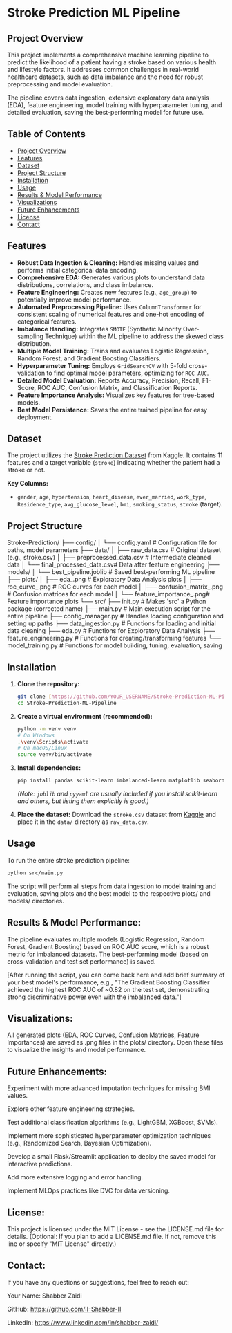 # Stroke Prediction ML Pipeline

## Project Overview

This project implements a comprehensive machine learning pipeline to predict the likelihood of a patient having a stroke based on various health and lifestyle factors. It addresses common challenges in real-world healthcare datasets, such as data imbalance and the need for robust preprocessing and model evaluation.

The pipeline covers data ingestion, extensive exploratory data analysis (EDA), feature engineering, model training with hyperparameter tuning, and detailed evaluation, saving the best-performing model for future use.

## Table of Contents

- [Project Overview](#project-overview)
- [Features](#features)
- [Dataset](#dataset)
- [Project Structure](#project-structure)
- [Installation](#installation)
- [Usage](#usage)
- [Results & Model Performance](#results--model-performance)
- [Visualizations](#visualizations)
- [Future Enhancements](#future-enhancements)
- [License](#license)
- [Contact](#contact)

## Features

* **Robust Data Ingestion & Cleaning:** Handles missing values and performs initial categorical data encoding.
* **Comprehensive EDA:** Generates various plots to understand data distributions, correlations, and class imbalance.
* **Feature Engineering:** Creates new features (e.g., `age_group`) to potentially improve model performance.
* **Automated Preprocessing Pipeline:** Uses `ColumnTransformer` for consistent scaling of numerical features and one-hot encoding of categorical features.
* **Imbalance Handling:** Integrates `SMOTE` (Synthetic Minority Over-sampling Technique) within the ML pipeline to address the skewed class distribution.
* **Multiple Model Training:** Trains and evaluates Logistic Regression, Random Forest, and Gradient Boosting Classifiers.
* **Hyperparameter Tuning:** Employs `GridSearchCV` with 5-fold cross-validation to find optimal model parameters, optimizing for `ROC AUC`.
* **Detailed Model Evaluation:** Reports Accuracy, Precision, Recall, F1-Score, ROC AUC, Confusion Matrix, and Classification Reports.
* **Feature Importance Analysis:** Visualizes key features for tree-based models.
* **Best Model Persistence:** Saves the entire trained pipeline for easy deployment.

## Dataset

The project utilizes the [Stroke Prediction Dataset](https://www.kaggle.com/datasets/fedesoriano/stroke-prediction-dataset) from Kaggle.
It contains 11 features and a target variable (`stroke`) indicating whether the patient had a stroke or not.

**Key Columns:**
* `gender`, `age`, `hypertension`, `heart_disease`, `ever_married`, `work_type`, `Residence_type`, `avg_glucose_level`, `bmi`, `smoking_status`, `stroke` (target).

## Project Structure

Stroke-Prediction/
├── config/
│   └── config.yaml             # Configuration file for paths, model parameters
├── data/
│   ├── raw_data.csv            # Original dataset (e.g., stroke.csv)
│   ├── preprocessed_data.csv   # Intermediate cleaned data
│   └── final_processed_data.csv# Data after feature engineering
├── models/
│   └── best_pipeline.joblib    # Saved best-performing ML pipeline
├── plots/
│   ├── eda_.png               # Exploratory Data Analysis plots
│   ├── roc_curve_.png         # ROC curves for each model
│   ├── confusion_matrix_.png  # Confusion matrices for each model
│   └── feature_importance_.png# Feature importance plots
└── src/
├── init.py             # Makes 'src' a Python package (corrected name)
├── main.py                 # Main execution script for the entire pipeline
├── config_manager.py       # Handles loading configuration and setting up paths
├── data_ingestion.py       # Functions for loading and initial data cleaning
├── eda.py                  # Functions for Exploratory Data Analysis
├── feature_engineering.py  # Functions for creating/transforming features
└── model_training.py       # Functions for model building, tuning, evaluation, saving

## Installation

1.  **Clone the repository:**
    ```bash
    git clone [https://github.com/YOUR_USERNAME/Stroke-Prediction-ML-Pipeline.git](https://github.com/YOUR_USERNAME/Stroke-Prediction-ML-Pipeline.git)
    cd Stroke-Prediction-ML-Pipeline
    ```

2.  **Create a virtual environment (recommended):**
    ```bash
    python -m venv venv
    # On Windows
    .\venv\Scripts\activate
    # On macOS/Linux
    source venv/bin/activate
    ```

3.  **Install dependencies:**
    ```bash
    pip install pandas scikit-learn imbalanced-learn matplotlib seaborn joblib pyyaml
    ```
    *(Note: `joblib` and `pyyaml` are usually included if you install scikit-learn and others, but listing them explicitly is good.)*

4.  **Place the dataset:**
    Download the `stroke.csv` dataset from [Kaggle](https://www.kaggle.com/datasets/fedesoriano/stroke-prediction-dataset) and place it in the `data/` directory as `raw_data.csv`.

## Usage

To run the entire stroke prediction pipeline:

```bash
python src/main.py
```

The script will perform all steps from data ingestion to model training and evaluation, saving plots and the best model to the respective plots/ and models/ directories.

## Results & Model Performance:
The pipeline evaluates multiple models (Logistic Regression, Random Forest, Gradient Boosting) based on ROC AUC score, which is a robust metric for imbalanced datasets. The best-performing model (based on cross-validation and test set performance) is saved.

[After running the script, you can come back here and add brief summary of your best model's performance, e.g., "The Gradient Boosting Classifier achieved the highest ROC AUC of ~0.82 on the test set, demonstrating strong discriminative power even with the imbalanced data."]

## Visualizations:
All generated plots (EDA, ROC Curves, Confusion Matrices, Feature Importances) are saved as .png files in the plots/ directory. Open these files to visualize the insights and model performance.

## Future Enhancements:
Experiment with more advanced imputation techniques for missing BMI values.

Explore other feature engineering strategies.

Test additional classification algorithms (e.g., LightGBM, XGBoost, SVMs).

Implement more sophisticated hyperparameter optimization techniques (e.g., Randomized Search, Bayesian Optimization).

Develop a small Flask/Streamlit application to deploy the saved model for interactive predictions.

Add more extensive logging and error handling.

Implement MLOps practices like DVC for data versioning.

## License:
This project is licensed under the MIT License - see the LICENSE.md file for details.
(Optional: If you plan to add a LICENSE.md file. If not, remove this line or specify "MIT License" directly.)

## Contact:
If you have any questions or suggestions, feel free to reach out:

Your Name: Shabber Zaidi

GitHub: https://github.com/II-Shabber-II

LinkedIn: https://www.linkedin.com/in/shabber-zaidi/
